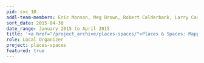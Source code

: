 ```yaml
---
pid: svc_10
addl-team-members: Eric Monson, Meg Brown, Robert Calderbank, Larry Carin, Scott Huettel, Victoria Szabo, Julia Trimmer, along with additional support from Duke Libraries staff
sort_date: 2015-04-30
date_range: January 2015 to April 2015
title: '<a href="/project_archive/places-spaces/">Places & Spaces: Mapping Science exhibit</a>'
role: Local Organizer
project: places-spaces
featured: true
---
```

